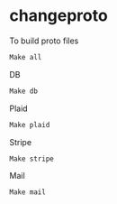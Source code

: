 # changeproto


To build proto files

```bash
Make all
```

DB
``` bash
Make db
```                                         

Plaid
``` bash
Make plaid
```  

Stripe
``` bash
Make stripe
```  

Mail
``` bash
Make mail
```  
